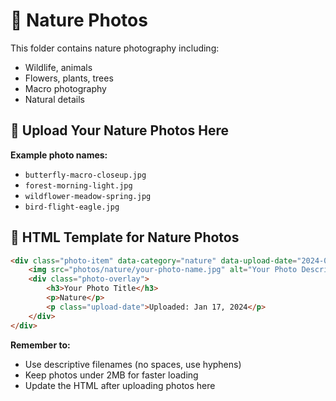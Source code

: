 # 🌿 Nature Photos

This folder contains nature photography including:

- Wildlife, animals
- Flowers, plants, trees
- Macro photography
- Natural details

## 📸 Upload Your Nature Photos Here

**Example photo names:**
- `butterfly-macro-closeup.jpg`
- `forest-morning-light.jpg`
- `wildflower-meadow-spring.jpg`
- `bird-flight-eagle.jpg`

## 📝 HTML Template for Nature Photos

```html
<div class="photo-item" data-category="nature" data-upload-date="2024-01-17T09:45:00">
    <img src="photos/nature/your-photo-name.jpg" alt="Your Photo Description" loading="lazy">
    <div class="photo-overlay">
        <h3>Your Photo Title</h3>
        <p>Nature</p>
        <p class="upload-date">Uploaded: Jan 17, 2024</p>
    </div>
</div>
```

**Remember to:**
- Use descriptive filenames (no spaces, use hyphens)
- Keep photos under 2MB for faster loading
- Update the HTML after uploading photos here 